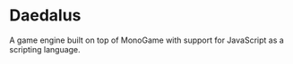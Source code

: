 # Daedalus
A game engine built on top of MonoGame with support for JavaScript as a scripting language.
